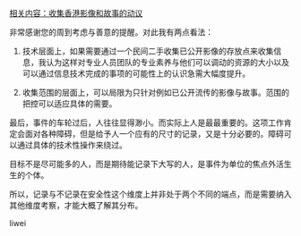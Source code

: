 [相关内容：收集香港影像和故事的动议](https://github.com/Voices-of-People/zhong_sheng/blob/master/YouTube社区版块内容/收集香港影像和故事的动议.md)

非常感谢您的周到考虑与善意的提醒。对此我有两点看法：

1. 技术层面上，如果需要通过一个民间二手收集已公开影像的存放点来收集信息，我认为这样对专业人员团队的专业素养与他们可以调动的资源的大小以及可以通过信息技术完成的事项的可能性上的认识急需大幅度提升。

2. 收集范围的层面上，可以局限为只针对例如已公开流传的影像与故事。范围的把控可以适应具体的需要。

最后，事件的车轮过后，人往往显得渺小。而实际上人是最最重要的。这项工作肯定会面对各种障碍，但是给予人一个应有的尺寸的记录，又是十分必要的。障碍可以通过具体的技术性操作来绕过。

目标不是尽可能多的人，而是期待能记录下大写的人，是事件为单位的焦点外活生生的个体。

所以，记录与不记录在安全性这个维度上并非处于两个不同的端点，而是需要纳入其他维度考察，才能大概了解其分布。

liwei

